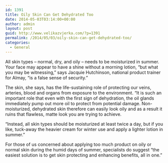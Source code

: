 ```yaml
---
id: 1391
title: Oily Skin Can Get Dehydrated Too
date: 2014-05-03T03:14:00+00:00
author: admin
layout: post
guid: http://www.velikazvjerka.com/?p=1391
permalink: /2014/05/03/oily-skin-can-get-dehydrated-too/
categories:
  - General
---
```

All skin types &#8211; normal, dry, and oily &#8211; needs to be moisturized in summer. Your face may appear to have a shine without a morning lotion, &#8220;but what you may be witnessing,&#8221; says Jacquie Hutchinson, national product trainer for Almay, &#8220;is a false sense of security.&#8221;

The skin, she says, has the life-sustaining role of protecting our veins, arteries, blood and organs from exposure to the environment. &#8220;It is such an important role that even with the first sign of dehydration, the oil glands immediately pump out more oil to protect from potential damage. Non-moisturized, dehydrated skin therefore can easily look oily and as a result it ruins that flawless, matte look you are trying to achieve.

&#8220;Instead, all skin types should be moisturized at least twice a day, but if you like, tuck-away the heavier cream for winter use and apply a lighter lotion in summer.&#8221;

For those of us concerned about applying too much product on oily or normal skin during the humid days of summer, specialists do suggest &#8220;the easiest solution is to get skin protecting and enhancing benefits, all in one.&#8221;